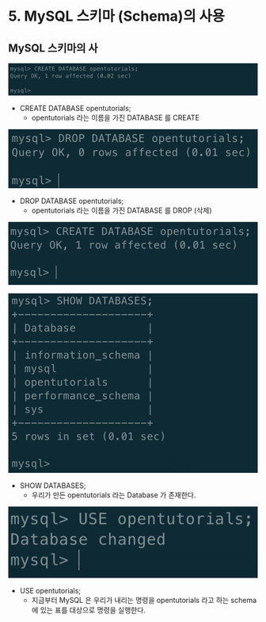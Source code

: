 # 5. MySQL 스키마 \(Schema\)의 사용

## MySQL 스키마의 사

![CREATE DATABASE opentutorials;](.gitbook/assets/2019-12-27-3.17.12.png)

* CREATE DATABASE opentutorials;
  * opentutorials 라는 이름을 가진 DATABASE 를 CREATE

![DROP DATABASE opentutorials;](.gitbook/assets/2019-12-27-3.19.36.png)

* DROP DATABASE opentutorials;
  * opentutorials 라는 이름을 가진 DATABASE 를 DROP \(삭제\)

![&#xB2E4;&#xC2DC; CREATE](.gitbook/assets/2019-12-27-3.20.32.png)

![SHOW DATABASES;](.gitbook/assets/2019-12-27-3.21.58.png)

* SHOW DATABASES;
  * 우리가 만든 opentutorials 라는 Database 가 존재한다.

![USE opentutorials;](.gitbook/assets/2019-12-27-3.23.15.png)

* USE opentutorials;
  * 지금부터 MySQL 은 우리가 내리는 명령을 opentutorials 라고 하는 schema 에 있는 표를 대상으로 명령을 실행한다.

